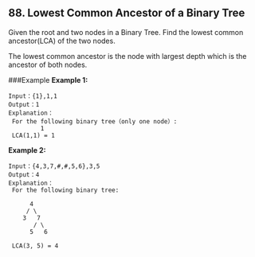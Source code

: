 ## 88. Lowest Common Ancestor of a Binary Tree

Given the root and two nodes in a Binary Tree. Find the lowest common ancestor(LCA) of the two nodes.

The lowest common ancestor is the node with largest depth which is the ancestor of both nodes.

###Example
**Example 1:**
```
Input：{1},1,1
Output：1
Explanation：
 For the following binary tree（only one node）:
         1
 LCA(1,1) = 1
```

**Example 2:**
```
Input：{4,3,7,#,#,5,6},3,5
Output：4
Explanation：
 For the following binary tree:

      4
     / \
    3   7
       / \
      5   6
			
 LCA(3, 5) = 4
```
